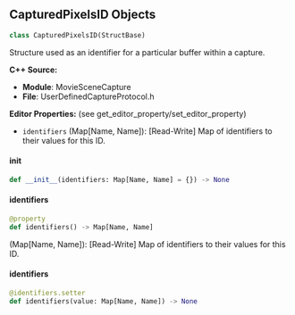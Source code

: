 ## CapturedPixelsID Objects

```python
class CapturedPixelsID(StructBase)
```

Structure used as an identifier for a particular buffer within a capture.

**C++ Source:**

- **Module**: MovieSceneCapture
- **File**: UserDefinedCaptureProtocol.h

**Editor Properties:** (see get_editor_property/set_editor_property)

- ``identifiers`` (Map[Name, Name]):  [Read-Write] Map of identifiers to their values for this ID.

<a id="unreal.CapturedPixelsID.__init__"></a>

#### __init__

```python
def __init__(identifiers: Map[Name, Name] = {}) -> None
```

<a id="unreal.CapturedPixelsID.identifiers"></a>

#### identifiers

```python
@property
def identifiers() -> Map[Name, Name]
```

(Map[Name, Name]):  [Read-Write] Map of identifiers to their values for this ID.

<a id="unreal.CapturedPixelsID.identifiers"></a>

#### identifiers

```python
@identifiers.setter
def identifiers(value: Map[Name, Name]) -> None
```

<a id="unreal.CapturedPixels"></a>